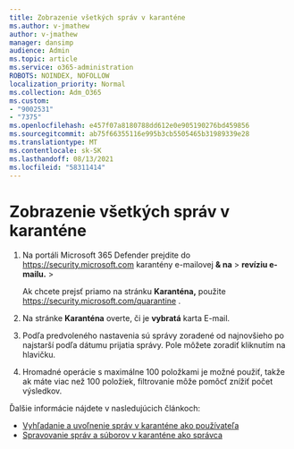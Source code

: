 ```yaml
---
title: Zobrazenie všetkých správ v karanténe
ms.author: v-jmathew
author: v-jmathew
manager: dansimp
audience: Admin
ms.topic: article
ms.service: o365-administration
ROBOTS: NOINDEX, NOFOLLOW
localization_priority: Normal
ms.collection: Adm_O365
ms.custom:
- "9002531"
- "7375"
ms.openlocfilehash: e457f07a8180788dd612e0e905190276bd459856
ms.sourcegitcommit: ab75f66355116e995b3cb5505465b31989339e28
ms.translationtype: MT
ms.contentlocale: sk-SK
ms.lasthandoff: 08/13/2021
ms.locfileid: "58311414"
---
```

# <a name="view-all-quarantined-messages"></a>Zobrazenie všetkých správ v karanténe

1. Na portáli Microsoft 365 Defender prejdite do <https://security.microsoft.com> karantény e-mailovej **& na** \> **revíziu e-mailu.** \> 

   Ak chcete prejsť priamo na stránku **Karanténa,** použite <https://security.microsoft.com/quarantine> .

2. Na stránke **Karanténa** overte, či je **vybratá** karta E-mail.
3. Podľa predvoleného nastavenia sú správy zoradené od najnovšieho po najstarší podľa dátumu prijatia správy. Pole môžete zoradiť kliknutím na hlavičku.
4. Hromadné operácie s maximálne 100 položkami je možné použiť, takže ak máte viac než 100 položiek, filtrovanie môže pomôcť znížiť počet výsledkov.

Ďalšie informácie nájdete v nasledujúcich článkoch:

- [Vyhľadanie a uvoľnenie správ v karanténe ako používateľa](https://docs.microsoft.com/microsoft-365/security/office-365-security/find-and-release-quarantined-messages-as-a-user)
- [Spravovanie správ a súborov v karanténe ako správca](https://docs.microsoft.com/microsoft-365/security/office-365-security/manage-quarantined-messages-and-files)
